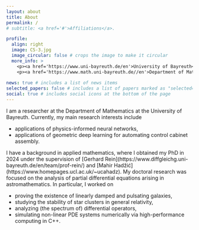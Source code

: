 ```yaml
---
layout: about
title: About
permalink: /
# subtitle: <a href='#'>Affiliations</a>.

profile:
  align: right
  image: CS-3.jpg
  image_circular: false # crops the image to make it circular
  more_info: >
    <p><a href='https://www.uni-bayreuth.de/en'>University of Bayreuth</a></p>
    <p><a href='https://www.math.uni-bayreuth.de//en'>Department of Mathematics</a></p>
    
news: true # includes a list of news items
selected_papers: false # includes a list of papers marked as "selected={true}"
social: true # includes social icons at the bottom of the page
---
```


I am a researcher at the Department of Mathematics at the University of Bayreuth. Currently, my main research interests include
<ul>
  <li>applications of physics-informed neural networks,</li>
  <li>applications of geometric deep learning for automating control cabinet assembly.</li>
</ul>
I have a background in applied mathematics, where I obtained my PhD in 2024 under the supervision of [Gerhard Rein](https://www.diffgleichg.uni-bayreuth.de/en/team/prof-rein/) and [Mahir Hadžić](https://www.homepages.ucl.ac.uk/~ucahadz). My doctoral research was focused on the analysis of partial differential equations arising in astromathematics. In particular, I worked on
<ul>
  <li>proving the existence of linearly damped and pulsating galaxies,</li>
  <li>studying the stability of star clusters in general relativity,</li>
  <li>analyzing (the spectrum of) differential operators,</li>
  <li>simulating non-linear PDE systems numerically via high-performance computing in C++.</li>
</ul>
